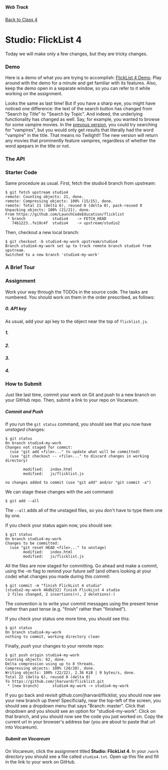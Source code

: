 ##### Web Track
[Back to Class 4](../../class4)

# Studio: FlickList 4

Today we will make only a few changes, but they are tricky changes.

### Demo

Here is a demo of what you are trying to accomplish: <a href="http://htmlpreview.github.io/?https://github.com/LaunchCodeEducation/flicklist/blob/aa417bf89d29552d0e825605e99dd5dc1fb8e077/index.html" target="_blank">FlickList 4 Demo</a>. Play around with the demo for a minute and get familiar with its features. Also, keep the demo open in a separate window, so you can refer to it while working on the assignment.

Looks the same as last time! But if you have a sharp eye, you might have noticed one difference: the text of the search button has changed from "Search by Title" to "Search by Topic". And indeed, the underlying functionality has changed as well. Say, for example, you wanted to browse for some vampire movies. In the <a href="http://htmlpreview.github.io/?https://github.com/LaunchCodeEducation/flicklist/blob/b19ea10df9355f8079047e8b1f48e0a8e31a2ba9/index.html" target="_blank">prevous version</a>, you could try searching for "vampires", but you would only get results that literally had the word "vampire" in the title. That means no Twilight!! The new version will return any movies that prominently feature vampires, regardless of whether the word apepars in the title or not.

### The API


### Starter Code

Same procedure as usual. First, fetch the studio4 branch from upstream:

```nohighlight
$ git fetch upstream studio4
remote: Counting objects: 21, done.
remote: Compressing objects: 100% (15/15), done.
remote: Total 21 (delta 6), reused 0 (delta 0), pack-reused 0
Unpacking objects: 100% (21/21), done.
From https://github.com/LaunchCodeEducation/flicklist
 * branch            studio4    -> FETCH_HEAD
   74b1223..fe10c4f  studio4    -> upstream/studio2
```

Then, checkout a new local branch:

```nohighlight
$ git checkout -b studio4-my-work upstream/studio4
Branch studio4-my-work set up to track remote branch studio4 from upstream.
Switched to a new branch 'studio4-my-work'
```

### A Brief Tour


### Assignment

Work your way through the TODOs in the source code. The tasks are numbered. You should work on them in the order prescribed, as follows:

##### 0. API key

As usual, add your api key to the object near the top of `flicklist.js`.

##### 1. 

##### 2. 

##### 3. 

##### 4. 

### How to Submit

Just like last time, commit your work on Git and push to a new branch on your GitHub repo. Then, submit a link to your repo on Vocareum.

##### Commit and Push

If you run the `git status` command, you should see that you now have *unstaged* changes:

```nohighlight
$ git status
On branch studio4-my-work
Changes not staged for commit:
  (use "git add <file>..." to update what will be committed)
  (use "git checkout -- <file>..." to discard changes in working directory)
      
        modified:   index.html
        modified:   js/flicklist.js

no changes added to commit (use "git add" and/or "git commit -a")
```

We can stage these changes with the `add` command:

```nohighlight
$ git add --all
```

The `--all` adds all of the unstaged files, so you don't have to type them one by one.

If you check your status again now, you should see:

```nohighlight
$ git status
On branch studio4-my-work
Changes to be committed:
  (use "git reset HEAD <file>..." to unstage)
        modified:   index.html
        modified:   js/flicklist.js
```

All the files are now staged for committing. Go ahead and make a commit, using the -m flag to remind your future self (and others looking at your code) what changes you made during this commit:

```nohighlight
$ git commit -m "finish FlickList 4 studio"
[studio2-my-work 46db232] finish FlickList 4 studio
 2 files changed, 2 insertions(+), 2 deletions(-)
```

The convention is to write your commit messages using the present tense rather than past tense (e.g. "finish" rather than "finished").

If you check your status one more time, you should see this:

```nohighlight
$ git status
On branch studio4-my-work
nothing to commit, working directory clean
```

Finally, *push* your changes to your remote repo:

```nohighlight
$ git push origin studio4-my-work
Counting objects: 62, done.
Delta compression using up to 8 threads.
Compressing objects: 100% (20/20), done.
Writing objects: 100% (22/22), 2.36 KiB | 0 bytes/s, done.
Total 22 (delta 6), reused 0 (delta 0)
To https://github.com/jharvard/flicklist.git
 * [new branch]      studio4-my-work -> studio4-my-work
```

If you go back and revisit github.com/jharvard/flicklist, you should now see your new branch up there! Specificially, near the top-left of the screen, you should see a dropdown menu that says "Branch: master". Click that dropdown and you should see an option for "studio4-my-work". Click on that branch, and you should now see the code you just worked on. Copy the current url in your browser's address bar (you are about to paste that url into Vocareum).

##### Submit on Vocareum

On Vocareum, click the assignment titled **Studio: FlickList 4**. In your `/work` directory you should see a file called `studio4.txt`. Open up this file and fill in the link to your work on GitHub.
